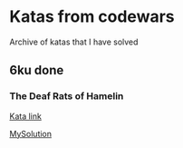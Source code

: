 # Katas from codewars

Archive of katas that I have solved

## 6ku done

### The Deaf Rats of Hamelin

[Kata link](https://www.codewars.com/kata/598106cb34e205e074000031)

[MySolution](6kuDone\TheDeafRatsOfHamelin\TheDeafRatsOfHamelin.hs)
